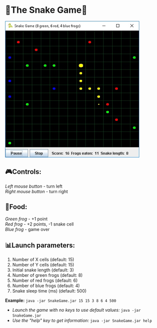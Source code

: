 # :snake:The Snake Game:frog:

![Gameplay screenshot](https://github.com/ncfed/SnakeGame/blob/master/Screenshot.jpg "Gamepla screenshot")

## :video_game:Controls:
*Left mouse button* - turn left  
*Right mouse button* - turn right  

## :meat_on_bone:Food:
*Green frog* - +1 point  
*Red frog* - +2 points, -1 snake cell  
*Blue frog* - game over

## :bar_chart:Launch parameters:
1. Number of X cells (default: 15)
2. Number of Y cells (default: 15)
3. Initial snake length (default: 3)
4. Number of green frogs (default: 8)
5. Number of red frogs (default: 6)
6. Number of blue frogs (default: 4)
7. Snake sleep time (ms) (default: 500)

**Example:** `java -jar SnakeGame.jar 15 15 3 8 6 4 500`  

* *Launch the game with no keys to use default values:* `java -jar SnakeGame.jar`  
* *Use the "help" key to get information:* `java -jar SnakeGame.jar help`
